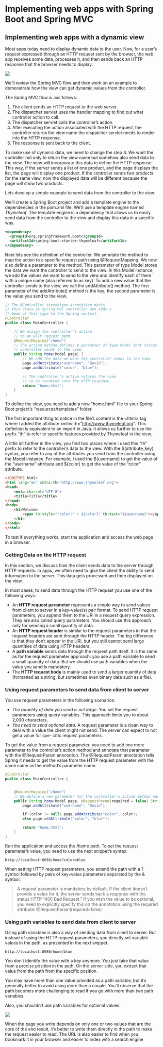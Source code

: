 # Implementing web apps with Spring Boot and Spring MVC

## Implementing web apps with a dynamic view

Most apps today need to display dynamic data to the user. Now, for a user’s request expressed through an HTTP request sent by the browser, the web app receives some data, processes it, and then sends back an HTTP response that the browser needs to display.

![](./images/httpRequestClientServer.png)

We’ll review the Spring MVC flow and then work on an example to demonstrate how the view can get dynamic values from the controller.

The Spring MVC flow is aas follows:

1. The client sends an HTTP request to the web server.
2. The dispatcher servlet uses the handler mapping to find out what controller action to call.
3. The dispatcher servlet calls the controller’s action.
4. After executing the action associated with the HTTP request, the controller returns the view name the dispatcher servlet needs to render into the HTTP response.
5. The response is sent back to the client.

To make use of dynamic data, we need to change the step 4. We want the controller not only to return the view name but somehow also send data to the view. The view will incorporate this data to define the HTTP response. This way, if the server sends a list of one product, and the page displays the list, the page will display one product. If the controller sends two products for the same view, now the displayed data will be different because the page will show two products.

Lets develop a simple example to send data from the controller to the view:

We’ll create a Spring Boot project and add a template engine to the dependencies in the pom.xml file. We’ll use a template engine named *Thymeleaf*. The template engine is a dependency that allows us to easily send data from the controller to the view and display this data in a specific way.

```xml
<dependency>
  <groupId>org.springframework.boot</groupId>
  <artifactId>spring-boot-starter-thymeleaf</artifactId>
</dependency>
```

Next lets see the definition of the controller. We annotate the method to map the action to a specific request path using @RequestMapping. We now also define a parameter to the method. This parameter of type Model
stores the data we want the controller to send to the view. In this Model instance, we add the values we want to send to the view and identify each of them with a unique name (also referred to as key). To add a new value that the controller sends to the view, we call the addAttribute() method. The first parameter of the addAttribute() method is the key; the second parameter is the value you send to the view.

```java
// The @Controller stereotype annotation marks
// this class as Spring MVC controller and adds a
// bean of this type to the Spring context.
@Controller
public class MainController {

    // We assign the controller’s action
    // to an HTTP request path.
    @RequestMapping("/home")
    // The action method defines a parameter of type Model that stores the data the
    // controller sends to the view.
    public String home(Model page) {
        // We add the data we want the controller sends to the view
        page.addAttribute("username", "David");
        page.addAttribute("color", "blue");

        // The controller’s action returns the view
        // to be rendered into the HTTP response.
        return "home.html";
    }
}
```

To define the view, you need to add a new “home.html” file to your Spring Boot project’s “resources/templates” folder.

The first important thing to notice in the file’s content is the \<html> tag where I added the attribute xmlns:th="http://www.thymeleaf.org". This definition is equivalent to an import in Java. It allows us further to use the prefix “th” to refer to specific features provided by Thymeleaf in the view.

A little bit further in the view, you find two places where I used this “th” prefix to refer to the controller’s data to the view. With the \${attribute_key} syntax, you refer to any of the attributes you send from the controller using the Model instance. For example, I used the \${username} to get the value of the “username” attribute and ${color} to get the value of the “color” attribute.

```html
<!DOCTYPE html>
<html lang="en" xmlns:th="http://www.thymeleaf.org">
<head>
    <meta charset="UTF-8">
    <title>Title</title>
</head>
<body>
    <h1>Welcome
        <span th:style="'color:' + ${color}" th:text="${username}"></span>!
    </h1>
</body>
</html>
```

To test if everything works, start the application and access the web page in a browser.

### Getting Data on the HTTP request

In this section, we discuss how the client sends data to the server through HTTP requests. In apps, we often need to give the client the ability to send information to the server. This data gets processed and then displayed on the view.

In most cases, to send data through the HTTP request you use one of the following ways:

- An **HTTP request parameter** represents a simple way to send values from client to server in a key-value(s) pair format. To send HTTP request parameters, you append them to the URI in a request query expression. They are also called query parameters. You should use this approach only for sending a small quantity of data.
- An **HTTP request header** is similar to the request parameters in that the request headers are sent through the HTTP header. The big difference is that they don’t appear in the URI, but you still cannot send large quantities of data using HTTP headers.
- A **path variable** sends data through the request path itself. It is the same as for the request parameter approach: you use a path variable to send a small quantity of data. But we should use path variables when the value you send is mandatory.
- The **HTTP request body** is mainly used to send a larger quantity of data (formatted as a string, but sometimes even binary data such as a file).

### Using request parameters to send data from client to server

You use request parameters in the following scenarios:

- *The quantity of data you send is not large*. You set the request parameters using query variables. This approach limits you to about 2,000 characters.
- *You need to send optional data*. A request parameter is a clean way to deal with a value the client might not send. The server can expect to not get a value for spe- cific request parameters.

To get the value from a request parameter, you need to add one more parameter to the controller’s action method and annotate that parameter with the @RequestParam annotation. The @RequestParam annotation tells Spring it needs to get the value from the HTTP request parameter with the same name as the
method’s parameter name.

```java
@Controller
public class MainController {


    @RequestMapping("/home")
    // We define a new parameter for the controller’s action method and annotate it with @RequestParam.
    public String home(Model page, @RequestParam(required = false) String color) {
        page.addAttribute("username", "David");

        if (color != null) page.addAttribute("color", color);
        else page.addAttribute("color", "blue");

        return "home.html";
    }
}
```

Run the application and access the /home path. To set the request parameter’s value, you need to use the next snippet’s syntax:

`http://localhost:8080/home?color=blue`

When setting HTTP request parameters, you extend the path with a ? symbol followed by pairs of key=value parameters separated by the & symbol.

> A request parameter is mandatory by default. If the client doesn’t provide a value for it, the server sends back a response with the status HTTP “400 Bad Request.” If you wish the value to be optional, you need to explicitly specify this on the annotation using the required attribute: @RequestParam(required=false)

### Using path variables to send data from client to server

Using path variables is also a way of sending data from client to server. But instead of using the HTTP request parameters, you directly set variable values in the path, as presented in the next snippet.

`http://localhost:8080/home/blue`

You don’t identify the value with a key anymore. You just take that value from a precise position in the path. On the server side, you extract that value from the path from the specific position.

You may have more than one value provided as a path variable, but it’s generally better to avoid using more than a couple. You’ll observe that the path becomes more challenging to read if you go with more than two path variables.

Also, you shouldn’t use path variables for optional values.

![](/images/requestParametersVsPathVariables.png)

When the page you write depends on only one or two values that are the core of the end result, it’s better to write them directly in the path to make the request easier to read. The URL is also easier to find when you bookmark it in your browser and easier to index with a search engine
